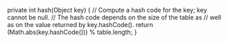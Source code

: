 private int hash(Object key) {
            // Compute a hash code for the key; key cannot be null.
            // The hash code depends on the size of the table as
            // well as on the value returned by key.hashCode().
         return (Math.abs(key.hashCode())) % table.length;
      }
